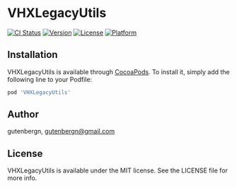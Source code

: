 # VHXLegacyUtils

[![CI Status](https://img.shields.io/travis/gutenbergn/VHXLegacyUtils.svg?style=flat)](https://travis-ci.org/gutenbergn/VHXLegacyUtils)
[![Version](https://img.shields.io/cocoapods/v/VHXLegacyUtils.svg?style=flat)](https://cocoapods.org/pods/VHXLegacyUtils)
[![License](https://img.shields.io/cocoapods/l/VHXLegacyUtils.svg?style=flat)](https://cocoapods.org/pods/VHXLegacyUtils)
[![Platform](https://img.shields.io/cocoapods/p/VHXLegacyUtils.svg?style=flat)](https://cocoapods.org/pods/VHXLegacyUtils)

## Installation

VHXLegacyUtils is available through [CocoaPods](https://cocoapods.org). To install
it, simply add the following line to your Podfile:

```ruby
pod 'VHXLegacyUtils'
```

## Author

gutenbergn, gutenbergn@gmail.com

## License

VHXLegacyUtils is available under the MIT license. See the LICENSE file for more info.
